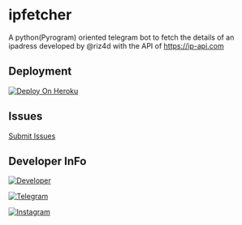# ipfetcher

A python(Pyrogram) oriented telegram bot to fetch the details of an ipadress developed by @riz4d with the API of https://ip-api.com

## Deployment

[![Deploy On Heroku](https://img.shields.io/badge/heroku-%23430098.svg?style=for-the-badge&logo=heroku&logoColor=white)](https://heroku.com/deploy?template=https://github.com/riz4d/ipfetcher)

## Issues 

[Submit Issues](https://github.com/riz4d/ipfetcher/issues)

## Developer InFo

[![Developer](https://contributors-img.web.app/image?repo=riz4d/ipfetcher)](https://github.com/riz4d)

[![Telegram](https://img.shields.io/badge/Telegram-grey?style=for-the-badge&logo=telegram)](https://telegram.me/rizad_x96)

[![Instagram](https://img.shields.io/badge/InstaGram-grey?style=for-the-badge&logo=Instagram&logoColor=white)](https://instagram.com/rizad__x96)
